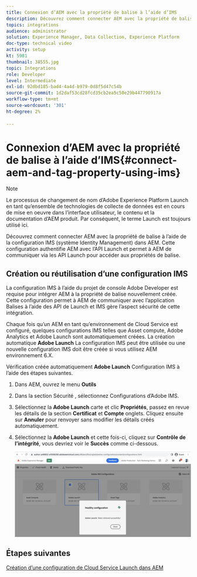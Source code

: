```yaml
---
title: Connexion d’AEM avec la propriété de balise à l’aide d’IMS
description: Découvrez comment connecter AEM avec la propriété de balise à l’aide de la configuration IMS dans AEM. Cette configuration authentifie AEM avec l’API Launch et permet à AEM de communiquer via les API Launch pour accéder aux propriétés de balise.
topics: integrations
audience: administrator
solution: Experience Manager, Data Collection, Experience Platform
doc-type: technical video
activity: setup
kt: 5981
thumbnail: 38555.jpg
topic: Integrations
role: Developer
level: Intermediate
exl-id: 92dbd185-bad4-4a4d-b979-0d8f5d47c54b
source-git-commit: 1d2daf53cd28fcd35cb2ea5c50e29b447790917a
workflow-type: tm+mt
source-wordcount: '301'
ht-degree: 2%

---
```


# Connexion d’AEM avec la propriété de balise à l’aide d’IMS{#connect-aem-and-tag-property-using-ims}

>[!NOTE]
>
>Le processus de changement de nom d’Adobe Experience Platform Launch en tant qu’ensemble de technologies de collecte de données est en cours de mise en oeuvre dans l’interface utilisateur, le contenu et la documentation d’AEM produit. Par conséquent, le terme Launch est toujours utilisé ici.

Découvrez comment connecter AEM avec la propriété de balise à l’aide de la configuration IMS (système Identity Management) dans AEM. Cette configuration authentifie AEM avec l’API Launch et permet à AEM de communiquer via les API Launch pour accéder aux propriétés de balise.

## Création ou réutilisation d’une configuration IMS

La configuration IMS à l’aide du projet de console Adobe Developer est requise pour intégrer AEM à la propriété de balise nouvellement créée. Cette configuration permet à AEM de communiquer avec l’application Balises à l’aide des API de Launch et IMS gère l’aspect sécurité de cette intégration.

Chaque fois qu’un AEM en tant qu’environnement de Cloud Service est configuré, quelques configurations IMS telles que Asset compute, Adobe Analytics et Adobe Launch sont automatiquement créées. La création automatique **Adobe Launch** La configuration IMS peut être utilisée ou une nouvelle configuration IMS doit être créée si vous utilisez AEM environnement 6.X.

Vérification créée automatiquement **Adobe Launch** Configuration IMS à l’aide des étapes suivantes.

1. Dans AEM, ouvrez le menu **Outils**

1. Dans la section Sécurité , sélectionnez Configurations d’Adobe IMS.

1. Sélectionnez la **Adobe Launch** carte et clic **Propriétés**, passez en revue les détails de la section **Certificat** et **Compte** onglets. Cliquez ensuite sur **Annuler** pour renvoyer sans modifier les détails créés automatiquement.

1. Sélectionnez la **Adobe Launch** et cette fois-ci, cliquez sur **Contrôle de l’intégrité**, vous devriez voir le **Succès** comme ci-dessous.

   ![Configuration IMS saine d’Adobe Launch](assets/adobe-launch-healthy-ims-config.png)


## Étapes suivantes

[Création d’une configuration de Cloud Service Launch dans AEM](create-aem-launch-cloud-service.md)
